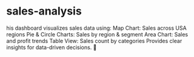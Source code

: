 # sales-analysis
his dashboard visualizes sales data using:  Map Chart: Sales across USA regions Pie &amp; Circle Charts: Sales by region &amp; segment Area Chart: Sales and profit trends Table View: Sales count by categories Provides clear insights for data-driven decisions. 🚀
